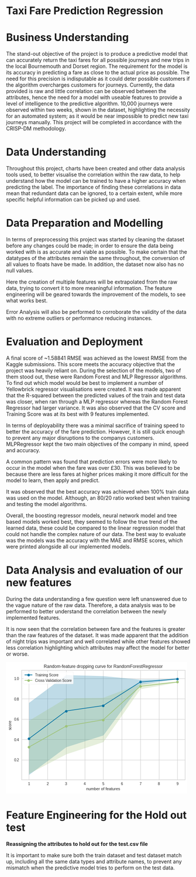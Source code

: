 # Taxi Fare Prediction Regression

# Business Understanding

The stand-out objective of the project is to produce a predictive model that can accurately return the taxi fares for all possible journeys and new trips in the local Bournemouth and Dorset region. The requirement for the model is its accuracy in predicting a fare as close to the actual price as possible. The need for this precision is indisputable as it could deter possible customers if the algorithm overcharges customers for journeys. Currently, the data provided is raw and little correlation can be observed between the attributes, hence the need for a model with useable features to provide a level of intelligence to the predictive algorithm. 10,000 journeys were observed within two weeks, shown in the dataset, highlighting the necessity for an automated system; as it would be near impossible to predict new taxi journeys manually. This project will be completed in accordance with the CRISP-DM methodology.

# Data Understanding

Throughout this project, charts have been created and other data analysis tools used, to better visualise the correlation within the raw data, to help understand how the model can be trained to have a higher accuracy when predicting the label. The importance of finding these correlations in data mean that redundant data can be ignored, to a certain extent, while more specific helpful information can be picked up and used.

# Data Preparation and Modelling

In terms of preprocessing this project was started by cleaning the dataset before any changes could be made; in order to ensure the data being worked with is as accurate and viable as possible. To make certain that the datatypes of the attributes remain the same throughout, the conversion of all values to floats have be made. In addition, the dataset now also has no null values.

Here the creation of multiple features will be extrapolated from the raw data, trying to convert it to more meaningful information. The feature engineering will be geared towards the improvement of the models, to see what works best.

Error Analysis will also be performed to corroborate the validity of the data with no extreme outliers or performance reducing instances.

# Evaluation and Deployment

A final score of ~1.58841 RMSE was achieved as the lowest RMSE from the Kaggle submissions. This score meets the accuracy objective that the project was heavily reliant on. During the selection of the models, two of them stood out, these were Random Forest and MLP Regressor algorithms. To find out which model would be best to implement a number of Yellowbrick regressor visualisations were created. It was made apparent that the R-squared between the predicted values of the train and test data was closer, when ran through a MLP regressor whereas the Random Forest Regressor had larger variance. It was also observed that the CV score and Training Score was at its best with 9 features implemented.

In terms of deployability there was a minimal sacrifice of training speed to better the accuracy of the fare prediction. However, it is still quick enough to prevent any major disruptions to the companys customers. MLPRegressor kept the two main objectives of the company in mind, speed and accuracy.

A common pattern was found that prediction errors were more likely to occur in the model when the fare was over £30. This was believed to be because there are less fares at higher prices making it more difficult for the model to learn, then apply and predict.

It was observed that the best accuracy was achieved when 100% train data was used on the model. Although, an 80/20 ratio worked best when training and testing the model algorithms.

Overall, the boosting regressor models, neural network model and tree based models worked best, they seemed to follow the true trend of the learned data, these could be compared to the linear regression model that could not handle the complex nature of our data. The best way to evaluate was the models was the accuracy with the MAE and RMSE scores, which were printed alongside all our implemented models.

# Data Analysis and evaluation of our new features

During the data understanding a few question were left unanswered due to the vague nature of the raw data. Therefore, a data analysis was to be performed to better understand the correlation between the newly implemented features.

It is now seen that the correlation between fare and the features is greater than the raw features of the dataset. It was made apparent that the addition of night trips was important and well correlated while other features showed less correlation highlighting which attributes may affect the model for better or worse.

![](https://github.com/KoraySali/Taxi-Fare-Prediction/blob/main/Feature%20dropping%20curve%20for%20RandomForestRegressor.png?raw=true)

# Feature Engineering for the Hold out test
**Reassigning the attributes to hold out for the test.csv file**

It is important to make sure both the train dataset and test dataset match up, including all the same data types and attribute names, to prevent any mismatch when the predictive model tries to perform on the test data.

